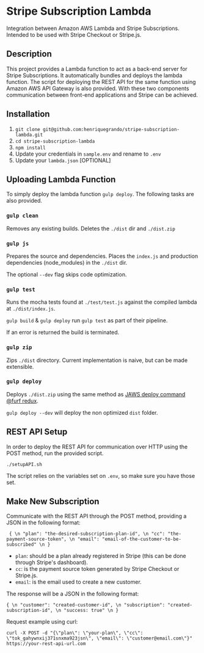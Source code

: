 # Stripe Subscription Lambda
Integration between Amazon AWS Lambda and Stripe Subscriptions. Intended to be used with Stripe Checkout or Stripe.js.

## Description

This project provides a Lambda function to act as a back-end server for Stripe Subscriptions. It automatically bundles and deploys the lambda function. The script for deploying the REST API for the same function using Amazon AWS API Gateway is also provided. With these two components communication between front-end applications and Stripe can be achieved.

## Installation

1. `git clone git@github.com:henriquegrando/stripe-subscription-lambda.git`
2. `cd stripe-subscription-lambda`
3. `npm install`
4. Update your credentials in `sample.env` and rename to `.env`
5. Update your `lambda.json` [OPTIONAL]


## Uploading Lambda Function

To simply deploy the lambda function `gulp deploy`. The following tasks are also provided.

### `gulp clean`

Removes any existing builds. Deletes the `./dist` dir and `./dist.zip`

### `gulp js`

Prepares the source and dependencies. Places the `index.js` and production dependencies (node_modules) in the `./dist` dir.

The optional `--dev` flag skips code optimization.

### `gulp test`

Runs the mocha tests found at `./test/test.js` against the compiled lambda at `./dist/index.js`.

`gulp build` & `gulp deploy` run `gulp test` as part of their pipeline.

If an error is returned the build is terminated.

### `gulp zip`

Zips `./dist` directory. Current implementation is naive, but can be made extensible.

### `gulp deploy`

Deploys `./dist.zip` using the same method as [JAWS deploy command @furf redux](https://github.com/furf/JAWS/blob/improvement/jaws-deploy-update/cli/lib/main.js).

`gulp deploy --dev` will deploy the non optimized `dist` folder.

## REST API Setup

In order to deploy the REST API for communication over HTTP using the POST method, run the provided script.

`./setupAPI.sh`

The script relies on the variables set on `.env`, so make sure you have those set.

## Make New Subscription

Communicate with the REST API through the POST method, providing a JSON in the following format:

`
{ \n
  "plan": "the-desired-subscription-plan-id", \n
  "cc": "the-payment-source-token", \n
  "email": "email-of-the-customer-to-be-subscribed" \n
}`

* `plan`: should be a plan already registered in Stripe (this can be done through Stripe's dashboard).
* `cc`: is the payment source token generated by Stripe Checkout or Stripe.js.
* `email`: is the email used to create a new customer.

The response will be a JSON in the following format:

`
{ \n
  "customer": "created-customer-id", \n
  "subscription": "created-subscription-id", \n
  "success: true" \n
}
`

Request example using curl:

`curl -X POST -d "{\"plan\": \"your-plan\", \"cc\": \"tok_gahywnxij371snxma923jsn\", \"email\": \"customer@email.com\"}" https://your-rest-api-url.com `
